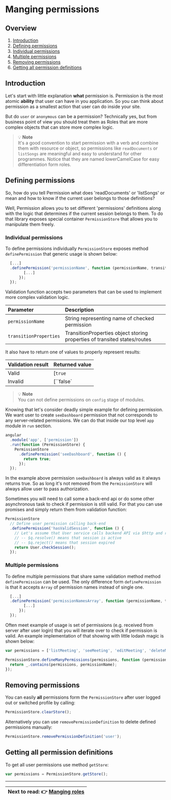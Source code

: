 Manging permissions
============================

Overview
----------------------------

1. [Introduction](https://github.com/Narzerus/angular-permission/blob/development/docs/1-manging-permissions.md#introduction)
2. [Defining permissions](https://github.com/Narzerus/angular-permission/blob/development/docs/1-manging-permissions.md#defining-permissions)
  1. [Individual permissions](https://github.com/Narzerus/angular-permission/blob/development/docs/1-manging-permissions.md#individual-permissions)
  2. [Multiple permissions](https://github.com/Narzerus/angular-permission/blob/development/docs/1-manging-permissions.md#multiple-permissions)
3. [Removing permissions](https://github.com/Narzerus/angular-permission/blob/development/docs/1-manging-permissions.md#removing-permissions)
4. [Getting all permission definitions](https://github.com/Narzerus/angular-permission/blob/development/docs/1-manging-permissions.md#getting-all-permission-definitions)

Introduction
----------------------------

Let's start with little explanation **what** permission is. Permission is the most atomic **ability** that user can have 
in you application. So you can think about permission as a smallest action that user can do inside your site. 

But do `user` or `anonymous` can be a permission? Technically yes, but from business point of view you should treat them 
as Roles that are more complex objects that can store more complex logic. 

> :bulb: **Note**   
> It's a good convention to start permission with a verb and combine them with resource or object, so permissions like `readDocuments` or `listSongs` 
are meaningful and easy to understand for other programmes. Notice that they are named lowerCamelCase for easy differentiation form roles.
 
Defining permissions
----------------------------
So, how do you tell Permission what does 'readDocuments' or 'listSongs' or mean and how to know if the current user belongs
to those definitions?

Well, Permission allows you to set different 'permissions' definitions along with the logic that determines if the current 
session belongs to them. To do that library exposes special container `PermissionStore` that allows you to manipulate them freely.

### Individual permissions

To define permissions individually `PermissionStore` exposes method `definePermission` that generic usage is shown below: 

```javascript
  [...]
  .definePermission('permissionName', function (permissionName, transitionProperties) {
        [...]
      });
  });
```

Validation function accepts two parameters that can be used to implement more complex validation logic.

| Parameter              | Description                                                               | 
| :--------------------- | :------------------------------------------------------------------------ |
| `permissionName`       | String representing name of checked permission                            |
| `transitionProperties` | TransitionProperties object storing properties of transited states/routes |


It also have to return one of values to properly represent results:
 
| Validation result      | Returned value             | 
| :--------------------- | :------------------------- |
| Valid                  | [`true`|`$q.resolve()`]    |
| Invalid                | [``false`|`$q.reject()`]   |

> :bulb: **Note**   
> You can not define permissions on `config` stage of modules.

Knowing that let's consider deadly simple example for defining permission. We want user to create `seeDashboard` permission that 
not corresponds to any server-related permissions. We can do that inside our top level `app` module in `run` section. 
  
```javascript
angular
  .module('app', ['permission'])
  .run(function (PermissionStore) {
    PermissionStore
      .definePermission('seeDashboard', function () {
        return true;
      });
  });
```

In the example above permission `seeDashboard` is always valid as it always returns true. So as long it's not removed from 
the `PermissionStore` will always allow user to pass authorization.   

Sometimes you will need to call some a back-end api or do some other asynchronous task to check if permission is still 
valid. For that you can use promises and simply return them from validation function:

```javascript
PermissionStore
  // Define user permission calling back-end
  .definePermission('hasValidSession', function () {
    // Let's assume that User service calls backend API via $http and return promise:
    // -- $q.resolve() means that session is active 
    // -- $q.reject() means that session expired
    return User.checkSession();
  });
```

### Multiple permissions

To define multiple permissions that share same validation method method `definePermission` can be used. The only 
difference form `definePermission` is that it accepts `Array` of permission names instead of single one. 

```javascript
  [...]
  .definePermission('permissionNamesArray', function (permissionName, transitionProperties) {
        [...]
      });
  });
```

Often meet example of usage is set of permissions (e.g. received from server after user login) that you will iterate over to 
check if permission is valid. An example implementation of that showing with little lodash magic is shown below:

```javascript
var permissions = ['listMeeting', 'seeMeeting', 'editMeeting', 'deleteMeeting']

PermissionStore.defineManyPermissions(permissions, function (permissionName) {
  return _.contains(permissions, permissionName);
});
```

Removing permissions
----------------------------

You can easily **all** permissions form the `PermissionStore` after user logged out or switched profile by calling:  

```javascript
PermissionStore.clearStore();
```

Alternatively you can use `removePermissionDefinition` to delete defined permissions manually:

```javascript
PermissionStore.removePermissionDefinition('user');
```

Getting all permission definitions
----------------------------

To get all user permissions use method `getStore`:

```javascript
var permissions = PermissionStore.getStore();
```

----------------------------

| **Next to read**: :point_right: [Manging roles](https://github.com/Narzerus/angular-permission/blob/development/docs/2-manging-roles.md) |
| --- |